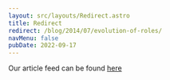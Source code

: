 ```yaml
---
layout: src/layouts/Redirect.astro
title: Redirect
redirect: /blog/2014/07/evolution-of-roles/
navMenu: false
pubDate: 2022-09-17
---
```

<div>
Our article feed can be found <a href="/blog/2014/07/evolution-of-roles/">here</a>
</div>
